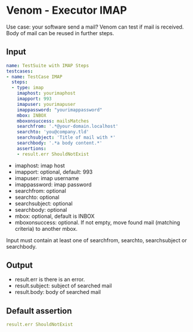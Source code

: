# Venom - Executor IMAP

Use case: your software send a mail?
Venom can test if mail is received. Body of mail can be reused in further steps.

## Input

```yaml
name: TestSuite with IMAP Steps
testcases:
- name: TestCase IMAP
  steps:
  - type: imap
    imaphost: yourimaphost
    imapport: 993
    imapuser: yourimapuser
    imappassword: "yourimappassword"
    mbox: INBOX
    mboxonsuccess: mailsMatches
    searchfrom: '.*@your-domain.localhost'
    searchto: 'you@company.tld'
    searchsubject: 'Title of mail with *'
    searchbody: '.*a body content.*'
    assertions:
    - result.err ShouldNotExist
```

* imaphost: imap host
* imapport: optional, default: 993
* imapuser: imap username
* imappassword: imap password
* searchfrom: optional
* searchto: optional
* searchsubject: optional
* searchbody: optional
* mbox: optional, default is INBOX
* mboxonsuccess: optional. If not empty, move found mail (matching criteria) to another mbox.

Input must contain at least one of searchfrom, searchto, searchsubject or searchbody.

## Output

* result.err is there is an error.
* result.subject: subject of searched mail
* result.body: body of searched mail

## Default assertion

```yaml
result.err ShouldNotExist
```

